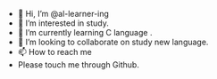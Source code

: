 - 👋 Hi, I’m @al-learner-ing
- 👀 I’m interested in study.
- 🌱 I’m currently learning C language .
- 💞️ I’m looking to collaborate on study new language.
- 📫 How to reach me 
- Please touch me through Github.

<!---
al-learner-ing/al-learner-ing is a ✨ special ✨ repository because its `README.md` (this file) appears on your GitHub profile.
You can click the Preview link to take a look at your changes.
--->
